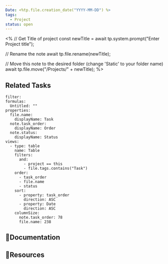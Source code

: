 ```yaml
---
Date: <%tp.file.creation_date("YYYY-MM-DD") %>
tags:
  - Project
status: open
---
```


<% 
// Get Title of project
const newTitle = await tp.system.prompt("Enter Project title");

// Rename the note 
await tp.file.rename(newTitle);

// Move this note to the desired folder (change 'Static' to your folder name)
await tp.file.move("/Projects/" + newTitle);
%>

## Related Tasks

```base
filter:
formulas:
  Untitled: ""
properties:
  file.name:
    displayName: Task
  note.task_order:
    displayName: Order
  note.status:
    displayName: Status
views:
  - type: table
    name: Table
    filters:
      and:
        - project == this
        - file.tags.contains("Task")
    order:
      - task_order
      - file.name
      - status
    sort:
      - property: task_order
        direction: ASC
      - property: Date
        direction: ASC
    columnSize:
      note.task_order: 78
      file.name: 238

```



## 📖Documentation


## 🔗Resources

